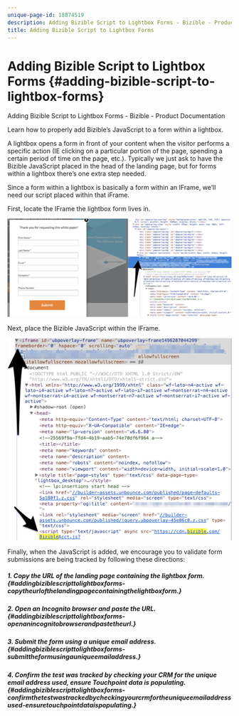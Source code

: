 ```yaml
---
unique-page-id: 18874519
description: Adding Bizible Script to Lightbox Forms - Bizible - Product Documentation
title: Adding Bizible Script to Lightbox Forms
---
```


# Adding Bizible Script to Lightbox Forms {#adding-bizible-script-to-lightbox-forms}

Adding Bizible Script to Lightbox Forms - Bizible - Product Documentation

Learn how to properly add Bizible’s JavaScript to a form within a lightbox.

A lightbox opens a form in front of your content when the visitor performs a specific action (IE clicking on a particular portion of the page, spending a certain period of time on the page, etc.). Typically we just ask to have the Bizible JavaScript placed in the head of the landing page, but for forms within a lightbox there’s one extra step needed.

Since a form within a lightbox is basically a form within an IFrame, we’ll need our script placed within that iFrame.

First, locate the IFrame the lightbox form lives in.

![](assets/1.png)

Next, place the Bizible JavaScript within the IFrame.

![](assets/2.png)

Finally, when the JavaScript is added, we encourage you to validate form submissions are being tracked by following these directions:

##### 1. Copy the URL of the landing page containing the lightbox form. {#addingbiziblescripttolightboxforms-copytheurlofthelandingpagecontainingthelightboxform.}

##### 2. Open an Incognito browser and paste the URL. {#addingbiziblescripttolightboxforms-openanincognitobrowserandpastetheurl.}

##### 3. Submit the form using a unique email address. {#addingbiziblescripttolightboxforms-submittheformusingauniqueemailaddress.}

##### 4. Confirm the test was tracked by checking your CRM for the unique email address used, ensure Touchpoint data is populating. {#addingbiziblescripttolightboxforms-confirmthetestwastrackedbycheckingyourcrmfortheuniqueemailaddressused-ensuretouchpointdataispopulating.}

